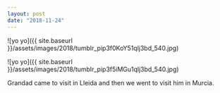 ```yaml
---
layout: post
date: "2018-11-24"
---
```


![yo yo]({{ site.baseurl }}/assets/images/2018/tumblr_pip3f0KoY51qlj3bd_540.jpg)

![yo yo]({{ site.baseurl }}/assets/images/2018/tumblr_pip3f5iMGu1qlj3bd_540.jpg)

Grandad came to visit in Lleida and then we went to visit him in Murcia.
